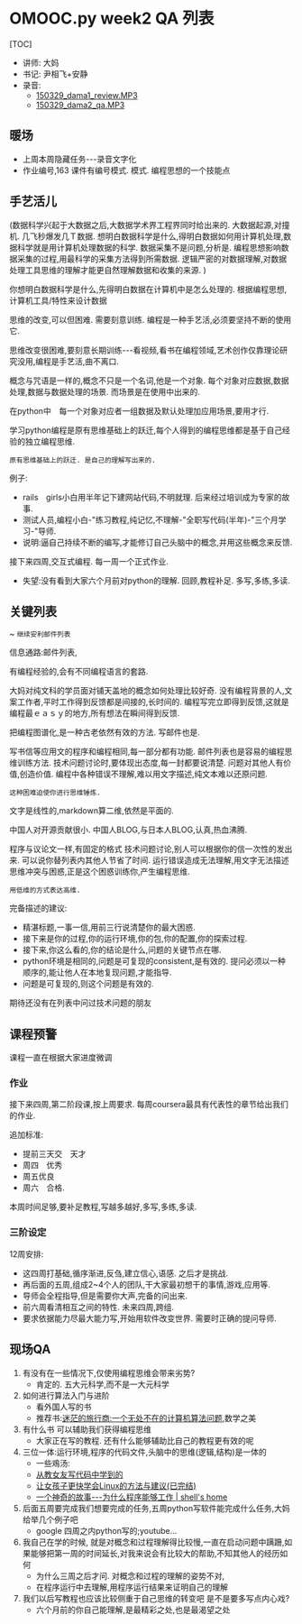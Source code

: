 # OMOOC.py week2 QA 列表

[TOC]

- 讲师: 大妈
- 书记: 尹相飞+安静
- 录音:
    + [150329_dama1_review.MP3](http://openmindclub.qiniudn.com/res/tapes/150329-dama-qa/150329_dama1_review.MP3)
    + [150329_dama2_qa.MP3](http://openmindclub.qiniudn.com/res/tapes/150329-dama-qa/150329_dama2_qa.MP3)

## 暖场

- 上周本周隐藏任务---录音文字化
- 作业编号,163 课件有编号模式. 模式. 编程思想的一个技能点


## 手艺活儿
(数据科学兴起于大数据之后,大数据学术界工程界同时给出来的. 大数据起源,对撞机. 几飞秒爆发几Ｔ数据. 想明白数据科学是什么,得明白数据如何用计算机处理,数据科学就是用计算机处理数据的科学. 数据采集不是问题,分析是. 编程思想影响数据采集的过程,用最科学的采集方法得到所需数据. 逻辑严密的对数据理解,对数据处理工具思维的理解才能更自然理解数据和收集的来源. )

你想明白数据科学是什么,先得明白数据在计算机中是怎么处理的. 根据编程思想,计算机工具/特性来设计数据

思维的改变,可以但困难. 需要刻意训练. 编程是一种手艺活,必须要坚持不断的使用它. 

思维改变很困难,要刻意长期训练---看视频,看书在编程领域,艺术创作仅靠理论研究没用,编程是手艺活,曲不离口. 

概念与咒语是一样的,概念不只是一个名词,他是一个对象. 每个对象对应数据,数据处理,数据与数据处理的场景. 而场景是在使用中出来的. 

在python中　每一个对象对应者一组数据及默认处理加应用场景,要用才行. 

学习python编程是原有思维基础上的跃迁,每个人得到的编程思维都是基于自己经验的独立编程思维. 


    原有思维基础上的跃迁. 是自己的理解写出来的. 

例子:

- rails　girls小白用半年记下建网站代码,不明就理. 后来经过培训成为专家的故事. 
- 测试人员,编程小白-"练习教程,纯记忆,不理解-"全职写代码(半年)-"三个月学习-"导师. 
- 说明:逼自己持续不断的编写,才能修订自己头脑中的概念,并用这些概念来反馈. 


接下来四周,交互式编程. 每一周一个正式作业. 

- 失望:没有看到大家六个月前对python的理解. 回顾,教程补足. 
 多写,多练,多读. 



## 关键列表
~ `继续安利邮件列表`

信息通路:邮件列表,

有编程经验的,会有不同编程语言的套路. 


大妈对纯文科的学员面对铺天盖地的概念如何处理比较好奇. 没有编程背景的人,文案工作者,平时工作得到反馈都是间接的,长时间的. 
编程写完立即得到反馈,这就是编程最ｅａｓｙ的地方,所有想法在瞬间得到反馈. 

把编程图谱化,是一种古老依然有效的方法. 写邮件也是. 

写书信等应用文的程序和编程相同,每一部分都有功能. 
邮件列表也是容易的编程思维训练方法. 
技术问题讨论时,要体现出态度,每一封都要说清楚. 
问题对其他人有价值,创造价值. 编程中各种错误不理解,难以用文字描述,纯文本难以还原问题. 

    这种困难迫使你进行思维锤炼. 

文字是线性的,markdown算二维,依然是平面的. 

中国人对开源贡献很小. 中国人BLOG,与日本人BLOG,认真,热血沸腾. 

程序与议论文一样,有固定的格式
技术问题讨论,别人可以根据你的信一次性的发出来. 可以说你替列表内其他人节省了时间. 
运行错误造成无法理解,用文字无法描述思维冲突与困惑,正是这个困惑训练你,产生编程思维. 

    用低维的方式表达高维. 


完备描述的建议:

- 精湛标题,一事一信,用前三行说清楚你的最大困惑. 
- 接下来是你的过程,你的运行环境,你的包,你的配置,你的探索过程. 
- 接下来,你这么看的,你的结论是什么,问题的关键节点在哪. 
- python环境是相同的,问题是可复现的consistent,是有效的. 提问必须以一种顺序的,能让他人在本地复现问题,才能指导. 
- 问题是可复现的,则这个问题是有效的. 

期待还没有在列表中问过技术问题的朋友



## 课程预警
课程一直在根据大家进度微调


### 作业
接下来四周,第二阶段课,按上周要求. 
每周coursera最具有代表性的章节给出我们的作业. 

追加标准:

- 提前三天交　天才　
- 周四　优秀　
- 周五优良　
- 周六　合格. 

本周时间足够,要补足教程,写越多越好,多写,多练,多读. 

### 三阶设定

12周安排:

- 这四周打基础,循序渐进,反刍,建立信心,语感. 之后才是挑战. 
- 再后面的五周,组成2~4个人的团队,干大家最初想干的事情,游戏,应用等. 
- 导师会全程指导,但是需要你大声,完备的问出来. 
- 前六周看清相互之间的特性. 未来四周,跨组. 
- 要求依据能力尽最大能力写,开始用软件改变世界. 需要时正确的提问导师. 


## 现场QA

1. 有没有在一些情况下,仅使用编程思维会带来劣势?
    - 肯定的. 五大元科学,而不是一大元科学
2. 如何进行算法入门与进阶
    - 看外国人写的书
    - 推荐书:[迷茫的旅行商:一个无处不在的计算机算法问题](http://www.amazon.cn/gp/product/B00M2DL24Q/ref=fs_rd_1),数学之美
3. 有什么书  可以辅助我们获得编程思维
    - 大家正在写的教程. 还有什么能够辅助比自己的教程更有效的呢
4. 三位一体:运行环境,程序的代码文件,头脑中的思维(逻辑,结构)是一体的
    - 一些鳮汤:
    - [从教女友写代码中学到的](http://devrel.zoomquiet.io/data/20131024180017/index.html)
    - [让女孩子更快学会Linux的方法与建议(已完结)](http://devrel.zoomquiet.io/data/20130717115558/index.html)
    - [一个神奇的故事---为什么程序能够工作 | shell's home ](http://devrel.zoomquiet.io/data/20140119092308/index.html)
5. 后面五周要完成我们想要完成的任务,五周python写软件能完成什么任务,大妈给举几个例子吧
    - google 四周之内python写的;youtube...
6. 我自己在学的时候, 就是对概念和过程理解得比较慢,一直在启动问题中蹒跚,如果能够把第一周的时间延长,对我来说会有比较大的帮助,不知其他人的经历如何
    - 为什么三周之后才问. 对概念和过程的理解的姿势不对,
    - 在程序运行中去理解,用程序运行结果来证明自己的理解
7. 我们以后写教程也应该比较侧重于自己思维的转变吧 是不是要多写点内心戏?
    - 六个月前的你自己能理解,是最精彩之处,也是最渴望之处
